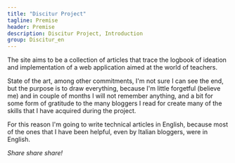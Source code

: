 ```yaml
---
title: "Discitur Project"
tagline: Premise
header: Premise
description: Discitur Project, Introduction
group: Discitur_en
---
```


The site aims to be a collection of articles that trace the logbook of ideation 
and implementation of a web application aimed at the world of teachers. 

State of the art, among other commitments, 
I'm not sure I can see the end, but the purpose is to draw everything, because I'm little forgetful (believe me) and in couple of months I will not remember anything, 
and a bit for some form of gratitude to the many bloggers I read for 
create many of the skills that I have acquired during the project. 

For this reason I'm going to write technical articles in English, because 
most of the ones that I have been helpful, even by Italian bloggers, were in English.

<i>Share share share!</i>
